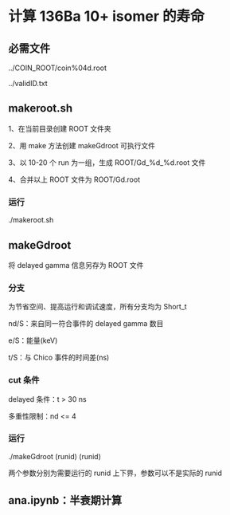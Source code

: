 # 计算 136Ba 10+ isomer 的寿命

## 必需文件

../COIN_ROOT/coin%04d.root

../validID.txt

## makeroot.sh

1、在当前目录创建 ROOT 文件夹

2、用 make 方法创建 makeGdroot 可执行文件

3、以 10-20 个 run 为一组，生成 ROOT/Gd_%d_%d.root 文件

4、合并以上 ROOT 文件为 ROOT/Gd.root

### 运行

./makeroot.sh

## makeGdroot

将 delayed gamma 信息另存为 ROOT 文件

### 分支

为节省空间、提高运行和调试速度，所有分支均为 Short_t

nd/S：来自同一符合事件的 delayed gamma 数目 

e/S：能量(keV)

t/S：与 Chico 事件的时间差(ns)

### cut 条件

delayed 条件：t > 30 ns

多重性限制：nd <= 4

### 运行

./makeGdroot (runid) (runid)

两个参数分别为需要运行的 runid 上下界，参数可以不是实际的 runid

## ana.ipynb：半衰期计算
